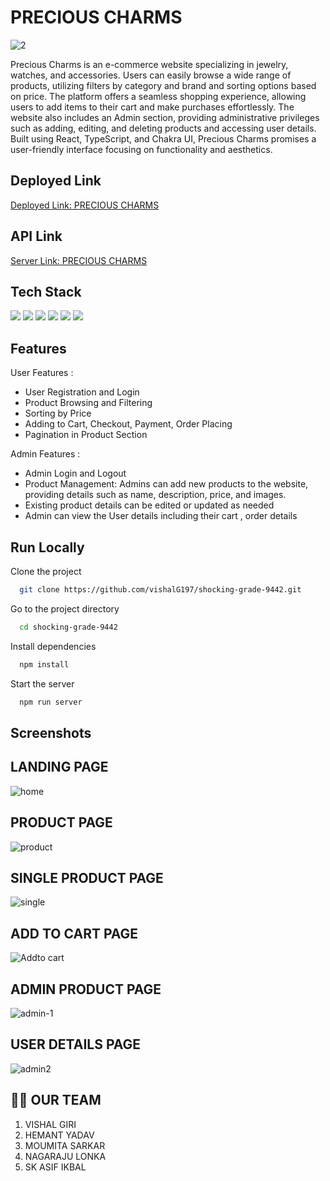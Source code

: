 
# PRECIOUS CHARMS

![2](https://github.com/vishalG197/shocking-grade-9442/assets/119415070/a58b3d11-8d79-48f1-9ccb-14f491fae506)


Precious Charms is an e-commerce website specializing in jewelry, watches, and accessories. Users can easily browse a wide range of products, utilizing filters by category and brand and sorting options based on price. The platform offers a seamless shopping experience, allowing users to add items to their cart and make purchases effortlessly. The website also includes an Admin section, providing administrative privileges such as adding, editing, and deleting products and accessing user details. Built using React, TypeScript, and Chakra UI, Precious Charms promises a user-friendly interface focusing on functionality and aesthetics.


## Deployed Link
[Deployed Link:  PRECIOUS CHARMS](https://precious-charms.vercel.app/)

## API Link
[Server Link:  PRECIOUS CHARMS](https://monkeyapi-2-0.onrender.com/)

## Tech Stack
<div>
  <img src="https://img.shields.io/badge/React-text?style=for-the-badge&logo=React&color=204456" />
   <img src="https://img.shields.io/badge/redux-text?style=for-the-badge&logo=redux&color=204456" />
   <img src="https://img.shields.io/badge/typescript-text?style=for-the-badge&logo=typescript&color=204456" />
   <img src="https://img.shields.io/badge/chakraui-text?style=for-the-badge&logo=chakraui&color=204456" />
 <img src="https://img.shields.io/badge/HTML5-text?style=for-the-badge&logo=HTML5&color=2b3b35" />
  <img src="https://img.shields.io/badge/javascript-text?style=for-the-badge&logo=javascript&color=204456" />
</div>

## Features

User Features :
- User Registration and Login
- Product Browsing and Filtering
- Sorting by Price
- Adding to Cart, Checkout, Payment, Order Placing
- Pagination in Product Section

Admin Features :
- Admin  Login and Logout
- Product Management: Admins can add new products to the website, providing details such as name, description, price, and images.
- Existing product details can be edited or updated as needed
- Admin can view the User details including their cart , order details


## Run Locally

Clone the project

```bash
  git clone https://github.com/vishalG197/shocking-grade-9442.git
```

Go to the project directory

```bash
  cd shocking-grade-9442
```

Install dependencies

```bash
  npm install 

```

Start the server

```bash
  npm run server
```

## Screenshots

## LANDING PAGE
![home](https://github.com/vishalG197/shocking-grade-9442/assets/119415070/276d6f9a-6ca6-4b1a-a143-a381c4f75fd3)

## PRODUCT PAGE
![product](https://github.com/vishalG197/shocking-grade-9442/assets/119415070/8d1bf562-1baa-47fc-9543-c7d3e72decc5)

## SINGLE PRODUCT PAGE
![single](https://github.com/vishalG197/shocking-grade-9442/assets/119415070/4b2b7fac-b970-4ee6-8d2e-781fe0b1ae8b)

## ADD TO CART PAGE
![Addto cart](https://github.com/vishalG197/shocking-grade-9442/assets/119415070/64249a2d-b124-4de0-ab2f-102205a54fa7)

## ADMIN PRODUCT PAGE
![admin-1](https://github.com/vishalG197/shocking-grade-9442/assets/119415070/f5ddc3f8-de92-41de-b95b-95b5d56ea85d)

## USER DETAILS PAGE
![admin2](https://github.com/vishalG197/shocking-grade-9442/assets/119415070/b0184c1b-73ab-4db3-81b6-4ea5f988ebaf)


## 👩‍🚒 OUR TEAM

1. VISHAL GIRI
2. HEMANT YADAV
3. MOUMITA SARKAR
4. NAGARAJU LONKA 
5. SK ASIF IKBAL


